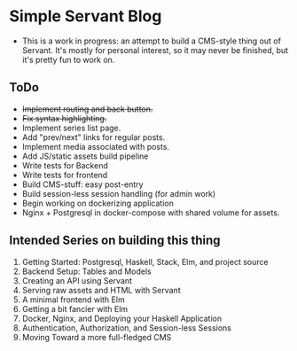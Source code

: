 # Simple Servant Blog

- This is a work in progress: an attempt to build
a CMS-style thing out of Servant. It's mostly for
personal interest, so it may never be finished, but it's pretty fun to work on.


## ToDo

- ~~Implement routing and back button.~~
- ~~Fix syntax highlighting.~~
- Implement series list page.
- Add "prev/next" links for regular posts.
- Implement media associated with posts.
- Add JS/static assets build pipeline
- Write tests for Backend
- Write tests for frontend
- Build CMS-stuff: easy post-entry
- Build session-less session handling (for admin work)
- Begin working on dockerizing application
- Nginx + Postgresql in docker-compose with shared volume for assets.



## Intended Series on building this thing
1. Getting Started: Postgresql, Haskell, Stack, Elm, and project source
2. Backend Setup: Tables and Models
3. Creating an API using Servant
4. Serving raw assets and HTML with Servant
5. A minimal frontend with Elm
6. Getting a bit fancier with Elm
7. Docker, Nginx, and Deploying your Haskell Application
8. Authentication, Authorization, and Session-less Sessions
9. Moving Toward a more full-fledged CMS
